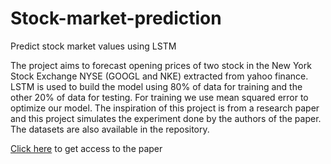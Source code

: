 # Stock-market-prediction
Predict stock market values using LSTM

The project aims to forecast opening prices of two stock in the New York Stock Exchange NYSE (GOOGL and NKE) extracted from yahoo finance. LSTM is used to build the model using 
80% of data for training and the other 20% of data for testing. For training we use mean squared error to optimize our model. The inspiration of this project is from a research 
paper and this project simulates the experiment done by the authors of the paper. The datasets are also available in the repository.

[Click here](https://pdf.sciencedirectassets.com/280203/1-s2.0-S1877050920X00081/1-s2.0-S1877050920304865/main.pdf?X-Amz-Security-Token=IQoJb3JpZ2luX2VjEPb%2F%2F%2F%2F%2F%2F%2F%2F%2F%2FwEaCXVzLWVhc3QtMSJGMEQCIFRCfKIGSffVec%2B4YKFmeKfUJTNjdBWMlH67NxoE50xRAiAP1e7zCZKe%2Fxxk3eCSkzEETPe9ZciUecVQcGQ80e3Rjiq0Awh%2FEAMaDDA1OTAwMzU0Njg2NSIMm59isrRKp5M8F9odKpEDn2VQ6vsKoyqCifUY%2F203a9iz6Cs198GIs6T%2BkhkGnq9oFryPfKRiwkDvothLeX%2FGhn7kxKAdJTrwzgq%2BpDtgxUolSHXVUxJXTJhqpYGpyqVKHGAe8QTDKh6WjjF%2BGgJtB4LYnCNJIy1EQFIy%2B%2B769TSoX0S5tX7lgqOKsp0P6HvrdTke%2BxjuaaV82HlSq6MLJmtYWgY6u7Fw5oQUK271phJlV7cQW5EOzQHujevLtS%2FjaEEDT215NTNxK3BGsOQbMYTgL95HU%2Bmyon8g1QwUG3oKpAhglM90zX%2Be%2BCYICraY%2Br0mIpOUJUt07w4boT1zwAmssWnhcVisvRd1hLq4NDCsrf%2B1csjRJl%2Ff2qv3pp2ktObshQjj1ChQBccWnVBBotcqs0M8WmKnm2hndX1wFmHUxtz%2BU0OPTrSgskT8JKA5vUI%2FZE%2FOTED0stm1vdKkpVdFl2wVt832WwZfI7ioU7QMTASIRddQYrYqczP3NOcRmQijorttD7QIj4bgLnJJQaQdgyhzr%2Fss59saxN%2FmLzswzrfhhAY67AFsgxr7XlNRIPQusyNJUm9Y70hKBMk6xrESMTdMaPrRT8nZOPpcurMB23FtPl2DoA4kXaOXv4nYGZD5czqFc%2FySsySpRu6xlBcxJTU0HgcO3BA8MffLS2G651Pwf6zzRg3P4uNSuUcidtErw1m4zImU%2Bn7UJemm8867bauZkfVkf4YULCusE1kJ7v%2BNhuYFXgYvMA30F%2FtT%2B5MhPyNcDe0gzXLtsxakzjhV1HfsnCSCQeVxmnaDJerzQ%2BLuboRciC5%2FMKN1ECmYDvNGUKeZgPRYi9nZ4OrOUHjJe%2BPgHacLm1AMzU%2BgJXO7ECLpiQ%3D%3D&X-Amz-Algorithm=AWS4-HMAC-SHA256&X-Amz-Date=20210509T230505Z&X-Amz-SignedHeaders=host&X-Amz-Expires=300&X-Amz-Credential=ASIAQ3PHCVTY2ADSNAEB%2F20210509%2Fus-east-1%2Fs3%2Faws4_request&X-Amz-Signature=acce06c54c0da7d48ceccbe7fe72fab79920fee866e151fc4fb272d696a75389&hash=55b33143420eaa797a549ca882ba3827bff3ec2a9b4995d61b4bca418dbecf2f&host=68042c943591013ac2b2430a89b270f6af2c76d8dfd086a07176afe7c76c2c61&pii=S1877050920304865&tid=spdf-a89fd8ff-66d1-461f-8dc0-066c8f72da4c&sid=a422347583b0484ea289ef00383b8928139egxrqb&type=client)
to get access to the paper
